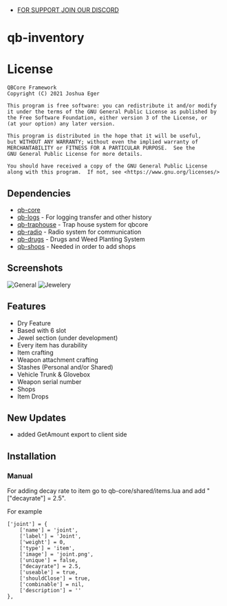 - [FOR SUPPORT JOIN OUR DISCORD](https://discord.gg/wsuyANeZks)

# qb-inventory

# License

    QBCore Framework
    Copyright (C) 2021 Joshua Eger

    This program is free software: you can redistribute it and/or modify
    it under the terms of the GNU General Public License as published by
    the Free Software Foundation, either version 3 of the License, or
    (at your option) any later version.

    This program is distributed in the hope that it will be useful,
    but WITHOUT ANY WARRANTY; without even the implied warranty of
    MERCHANTABILITY or FITNESS FOR A PARTICULAR PURPOSE.  See the
    GNU General Public License for more details.

    You should have received a copy of the GNU General Public License
    along with this program.  If not, see <https://www.gnu.org/licenses/>

## Dependencies
- [qb-core](https://github.com/qbcore-framework/qb-core)
- [qb-logs](https://github.com/qbcore-framework/qb-logs) - For logging transfer and other history
- [qb-traphouse](https://github.com/qbcore-framework/qb-traphouse) - Trap house system for qbcore
- [qb-radio](https://github.com/qbcore-framework/qb-radio) - Radio system for communication
- [qb-drugs](https://github.com/qbcore-framework/qb-drugs) -  Drugs and Weed Planting System
- [qb-shops](https://github.com/qbcore-framework/qb-shops) - Needed in order to add shops

## Screenshots
![General](https://i.imgur.com/Vnl3EwA.png)
![Jewelery](https://i.imgur.com/1R5bGcc.png)

## Features
- Dry Feature
- Based with 6 slot
- Jewel section (under development)
- Every item has durability
- Item crafting
- Weapon attachment crafting
- Stashes (Personal and/or Shared)
- Vehicle Trunk & Glovebox
- Weapon serial number
- Shops
- Item Drops

## New Updates
- added GetAmount export to client side

## Installation
### Manual
For adding decay rate to item go to qb-core/shared/items.lua and add "["decayrate"] = 2.5".

For example

    ['joint'] = {
        ['name'] = 'joint', 			  	  		
        ['label'] = 'Joint', 					
        ['weight'] = 0, 		
        ['type'] = 'item', 		
        ['image'] = 'joint.png', 				
        ['unique'] = false,
        ["decayrate"] = 2.5,  	
        ['useable'] = true, 	
        ['shouldClose'] = true,    
        ['combinable'] = nil,   
        ['description'] = ''
    },